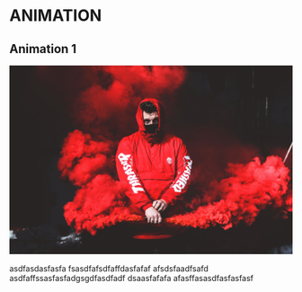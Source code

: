 # ANIMATION
## **Animation 1**
![](animation%201/2.jpg)

asdfasdasfasfa
fsasdfafsdfaffdasfafaf
afsdsfaadfsafd
asdfaffssasfasfadgsgdfasdfadf
dsaasfafafa
afasffasasdfasfasfasf
